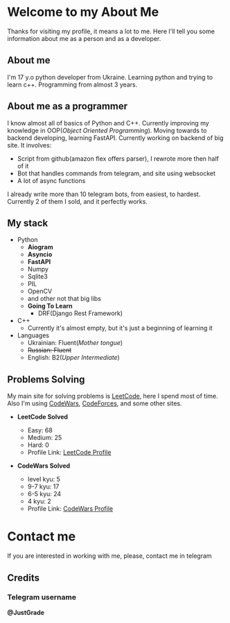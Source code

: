 # Welcome to my About Me
Thanks for visiting my profile, it means a lot to me. Here I'll tell you some information about me as a person and as a developer.

## About me
I'm 17 y.o python developer from Ukraine. Learning python and trying to learn c++. Programming from almost 3 years.

## About me as a programmer
I know almost all of basics of Python and C++. Currently improving my knowledge in OOP(_Object Oriented Programming_). Moving towards to backend developing, learning FastAPI. Currently working on backend of big site. It involves:
- Script from github(amazon flex offers parser), I rewrote more then half of it
- Bot that handles commands from telegram, and site using websocket
- A lot of async functions

I already write more than 10 telegram bots, from easiest, to hardest. Currently 2 of them I sold, and it perfectly works.

## My stack
- Python
   - __Aiogram__
   - __Asyncio__
   - __FastAPI__
   - Numpy
   - Sqlite3
   - PIL
   - OpenCV
   - and other not that big libs
   - __Going To Learn__
       - DRF(Django Rest Framework)
- C++
   - Currently it's almost empty, but it's just a beginning of learning it
- Languages
   - Ukrainian: Fluent(_Mother tongue_)
   - ~~Russian: Fluent~~
   - English: B2(_Upper Intermediate_)
 
## Problems Solving
My main site for solving problems is [LeetCode](leetcode.com), here I spend most of time. Also I'm using [CodeWars](www.codewars.com), [CodeForces](https://codeforces.com/), and some other sites.

- __LeetCode Solved__
   - Easy: 68 
   - Medium: 25
   - Hard: 0
   - Profile Link: [LeetCode Profile](https://leetcode.com/JustGrade/)

- __CodeWars Solved__
   - level kyu: 5
   - 9-7 kyu: 17
   - 6-5 kyu: 24
   - 4 kyu: 2
   - Profile Link: [CodeWars Profile](https://www.codewars.com/users/EzGrade/completed)
 
# Contact me
If you are interested in working with me, please, contact me in telegram

## Credits
### Telegram username
__@JustGrade__
